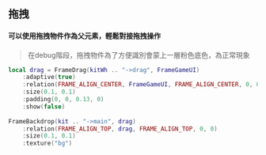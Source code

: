 ## 拖拽

#### 可以使用拖拽物件作為父元素，輕鬆對接拖拽操作

> 在debug階段，拖拽物件為了方便識別會蒙上一層粉色底色，為正常現象

```lua
local drag = FrameDrag(kitWh .. "->drag", FrameGameUI)
    :adaptive(true)
    :relation(FRAME_ALIGN_CENTER, FrameGameUI, FRAME_ALIGN_CENTER, 0, 0)
    :size(0.1, 0.1)
    :padding(0, 0, 0.13, 0)
    :show(false)
        
FrameBackdrop(kit .. "->main", drag)
    :relation(FRAME_ALIGN_TOP, drag, FRAME_ALIGN_TOP, 0, 0)
    :size(0.1, 0.1)
    :texture("bg")
```
